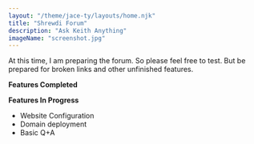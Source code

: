 ```yaml
---
layout: "/theme/jace-ty/layouts/home.njk"
title: "Shrewdi Forum"
description: "Ask Keith Anything"
imageName: "screenshot.jpg"
---
```


At this time, I am preparing the forum. So please feel free to test. But be prepared for broken links and other unfinished features.

**Features Completed**

**Features In Progress**
- Website Configuration
- Domain deployment
- Basic Q+A
